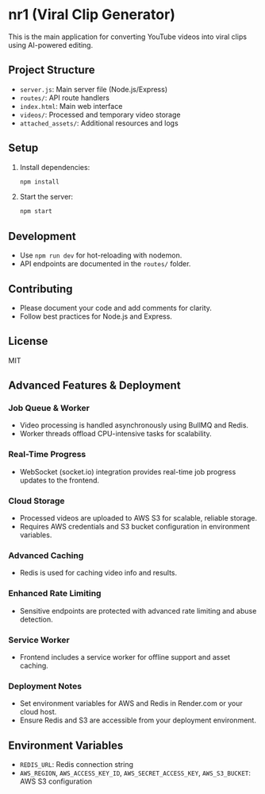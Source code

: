 # nr1 (Viral Clip Generator)

This is the main application for converting YouTube videos into viral clips using AI-powered editing.

## Project Structure

- `server.js`: Main server file (Node.js/Express)
- `routes/`: API route handlers
- `index.html`: Main web interface
- `videos/`: Processed and temporary video storage
- `attached_assets/`: Additional resources and logs

## Setup

1. Install dependencies:
   ```bash
   npm install
   ```
2. Start the server:
   ```bash
   npm start
   ```

## Development

- Use `npm run dev` for hot-reloading with nodemon.
- API endpoints are documented in the `routes/` folder.

## Contributing

- Please document your code and add comments for clarity.
- Follow best practices for Node.js and Express.

## License

MIT

## Advanced Features & Deployment

### Job Queue & Worker

- Video processing is handled asynchronously using BullMQ and Redis.
- Worker threads offload CPU-intensive tasks for scalability.

### Real-Time Progress

- WebSocket (socket.io) integration provides real-time job progress updates to the frontend.

### Cloud Storage

- Processed videos are uploaded to AWS S3 for scalable, reliable storage.
- Requires AWS credentials and S3 bucket configuration in environment variables.

### Advanced Caching

- Redis is used for caching video info and results.

### Enhanced Rate Limiting

- Sensitive endpoints are protected with advanced rate limiting and abuse detection.

### Service Worker

- Frontend includes a service worker for offline support and asset caching.

### Deployment Notes

- Set environment variables for AWS and Redis in Render.com or your cloud host.
- Ensure Redis and S3 are accessible from your deployment environment.

## Environment Variables

- `REDIS_URL`: Redis connection string
- `AWS_REGION`, `AWS_ACCESS_KEY_ID`, `AWS_SECRET_ACCESS_KEY`, `AWS_S3_BUCKET`: AWS S3 configuration
